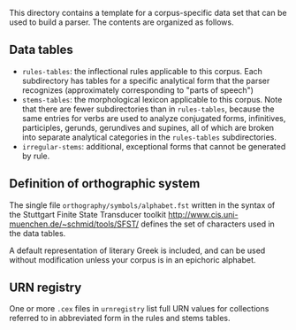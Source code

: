 This directory contains a template for a corpus-specific data set that can be used to build a parser.  The contents are organized as follows.


## Data tables

- `rules-tables`:  the inflectional rules applicable to this corpus.  Each subdirectory has tables for a specific analytical form that the parser recognizes (approximately corresponding to "parts of speech")
- `stems-tables`: the morphological lexicon applicable to this corpus.  Note that there are fewer subdirectories than in `rules-tables`, because the same entries for verbs are used to analyze conjugated forms, infinitives, participles, gerunds, gerundives and supines, all of which are broken into separate analytical categories in the `rules-tables` subdirectories.
- `irregular-stems`: additional, exceptional forms that cannot be generated by rule.


## Definition of orthographic system

The single file `orthography/symbols/alphabet.fst` written in the syntax of the Stuttgart Finite State Transducer toolkit <http://www.cis.uni-muenchen.de/~schmid/tools/SFST/>  defines the set of characters used in the data tables.

A default representation of literary Greek is included, and can be used without modification unless your corpus is in an epichoric alphabet.


## URN registry

One or more `.cex` files in `urnregistry` list full URN values for collections referred to in abbreviated form in the rules and stems tables.

